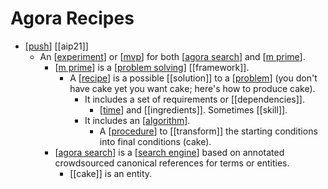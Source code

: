 # Agora Recipes

- [[push]] [[aip21]]
  - An [[experiment]] or [[mvp]] for both [[agora search]] and [[m prime]].
    - [[m prime]] is a [[problem solving]] [[framework]].
      - A [[recipe]] is a possible [[solution]] to a [[problem]] (you don't have cake yet you want cake; here's how to produce cake).
        - It includes a set of requirements or [[dependencies]].
          - [[time]] and [[ingredients]]. Sometimes [[skill]].
        - It includes an [[algorithm]].
          - A [[procedure]] to [[transform]] the starting conditions into final conditions (cake).
    - [[agora search]] is a [[search engine]] based on annotated crowdsourced canonical references for terms or entities.
      - [[cake]] is an entity.


[//begin]: # "Autogenerated link references for markdown compatibility"
[push]: push "Push"
[experiment]: experiment "Experiment"
[mvp]: mvp "MVP"
[agora search]: agora-search "Agora Search"
[m prime]: m-prime "M Prime"
[problem solving]: problem-solving "Problem Solving"
[recipe]: recipe "Recipe"
[problem]: problem "Problem"
[time]: time "Time"
[algorithm]: algorithm "Algorithm"
[procedure]: procedure "Procedure"
[search engine]: search-engine "Search Engine"
[//end]: # "Autogenerated link references"